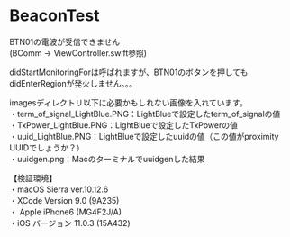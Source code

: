 # BeaconTest

BTN01の電波が受信できません  
(BComm -> ViewController.swift参照)

didStartMonitoringForは呼ばれますが、BTN01のボタンを押してもdidEnterRegionが発火しません。。。

imagesディレクトリ以下に必要かもしれない画像を入れています。  
・term_of_signal_LightBlue.PNG：LightBlueで設定したterm_of_signalの値  
・TxPower_LightBlue.PNG：LightBlueで設定したTxPowerの値  
・uuid_LightBlue.PNG：LightBlueで設定したuuidの値（この値がproximity UUIDでしょうか？）  
・uuidgen.png：Macのターミナルでuuidgenした結果  

【検証環境】  
・macOS Sierra ver.10.12.6  
・XCode Version 9.0 (9A235)  
・ Apple iPhone6 (MG4F2J/A)  
・iOS バージョン 11.0.3 (15A432)  

